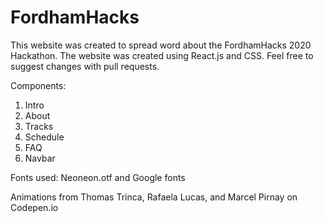 # FordhamHacks
This website was created to spread word about the FordhamHacks 2020 Hackathon. The website was created using React.js and CSS. Feel free to suggest changes with pull requests.

Components:

1. Intro
2. About
3. Tracks
4. Schedule
5. FAQ
6. Navbar

Fonts used:
Neoneon.otf and Google fonts

Animations from Thomas Trinca, Rafaela Lucas, and Marcel Pirnay on Codepen.io
